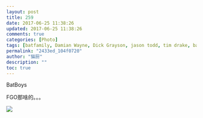 ```yaml
---
layout: post
title: 259
date: 2017-06-25 11:38:26
updated: 2017-06-25 11:38:26
comments: true
categories: [Photo]
tags: [batfamily, Damian Wayne, Dick Grayson, jason todd, tim drake, batboys]
permalink: "2433ed_104f0720"
author: "猫厨"
description: ""
toc: true
---
```


<p>BatBoys</p> 
<p>FGO那啥的。。。</p>

![](https://nos.netease.com/imglf1/img/cVZNdzJtQk9JV2MrTUZYZm5yMmZMd1BlSnFlVGFadXN5eEcrV3VaazRUaURwYm04UG5CV0NnPT0.jpg)